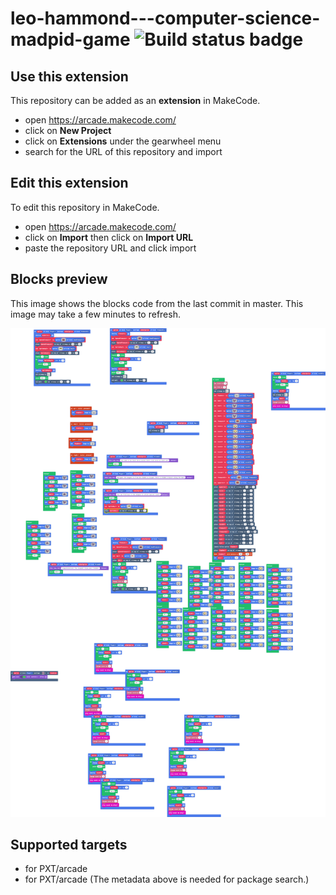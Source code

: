 # leo-hammond---computer-science-madpid-game ![Build status badge](https://github.com/hammondl-05/leo-hammond---computer-science-madpid-game/workflows/MakeCode/badge.svg)



## Use this extension

This repository can be added as an **extension** in MakeCode.

* open https://arcade.makecode.com/
* click on **New Project**
* click on **Extensions** under the gearwheel menu
* search for the URL of this repository and import

## Edit this extension

To edit this repository in MakeCode.

* open https://arcade.makecode.com/
* click on **Import** then click on **Import URL**
* paste the repository URL and click import

## Blocks preview

This image shows the blocks code from the last commit in master.
This image may take a few minutes to refresh.

![A rendered view of the blocks](https://github.com/hammondl-05/leo-hammond---computer-science-madpid-game/raw/master/.makecode/blocks.png)

## Supported targets

* for PXT/arcade
* for PXT/arcade
(The metadata above is needed for package search.)

